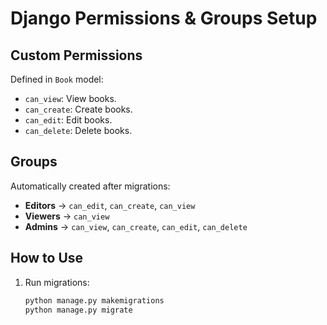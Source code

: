 # Django Permissions & Groups Setup

## Custom Permissions
Defined in `Book` model:
- `can_view`: View books.
- `can_create`: Create books.
- `can_edit`: Edit books.
- `can_delete`: Delete books.

## Groups
Automatically created after migrations:
- **Editors** → `can_edit`, `can_create`, `can_view`
- **Viewers** → `can_view`
- **Admins** → `can_view`, `can_create`, `can_edit`, `can_delete`

## How to Use
1. Run migrations:
   ```bash
   python manage.py makemigrations
   python manage.py migrate

